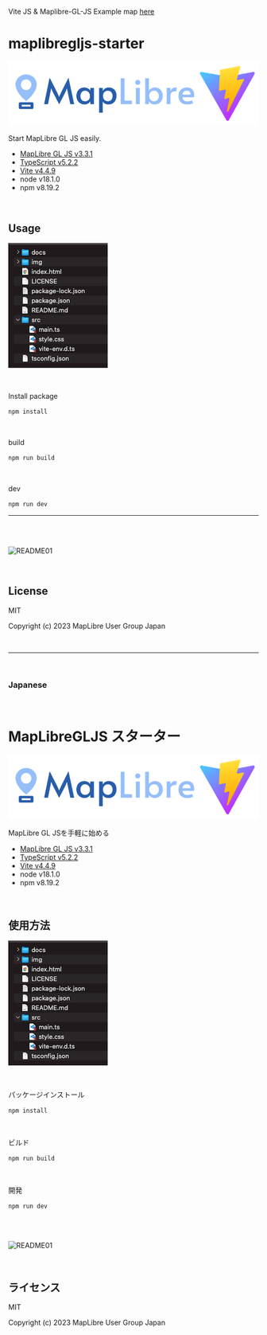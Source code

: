 Vite JS & Maplibre-GL-JS
Example map [here](https://jebowe3.github.io/maplibre-gl-js-starter/)


# maplibregljs-starter

![README02](img/README02.png)

Start MapLibre GL JS easily.  
- [MapLibre GL JS v3.3.1](https://maplibre.org)  
- [TypeScript v5.2.2](https://www.typescriptlang.org)  
- [Vite v4.4.9](https://vitejs.dev)  
- node v18.1.0
- npm v8.19.2

<br>

## Usage

![README03](img/README03.png)

<br>

Install package
```bash
npm install
```

<br>

build
```bash
npm run build
```

<br>

dev
```bash
npm run dev
```

---

<br>
<br>

![README01](img/README01.gif)

<br>

## License
MIT

Copyright (c) 2023 MapLibre User Group Japan

<br>

---

<br>

### Japanese

<br>

# MapLibreGLJS スターター

![README02](img/README02.png)

MapLibre GL JSを手軽に始める
- [MapLibre GL JS v3.3.1](https://maplibre.org)  
- [TypeScript v5.2.2](https://www.typescriptlang.org)  
- [Vite v4.4.9](https://vitejs.dev)  
- node v18.1.0
- npm v8.19.2

<br>

##  使用方法

![README03](img/README03.png)

<br>

パッケージインストール

```bash
npm install
```

<br>

ビルド

```bash
npm run build
```

<br>

開発

```bash
npm run dev
```

<br>
<br>

![README01](img/README01.gif)

<br>

## ライセンス
MIT

Copyright (c) 2023 MapLibre User Group Japan

<br>
